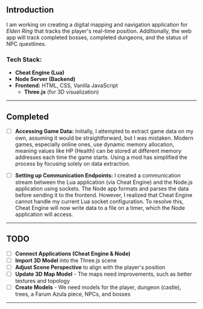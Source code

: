 
## Introduction

I am working on creating a digital mapping and navigation application for *Elden Ring* that tracks the player's real-time position. Additionally, the web app will track completed bosses, completed dungeons, and the status of NPC questlines.

### Tech Stack:
- **Cheat Engine (Lua)**
- **Node Server (Backend)**
- **Frontend:** HTML, CSS, Vanilla JavaScript  
  - **Three.js** (for 3D visualization)

---

## Completed
- [ ] **Accessing Game Data:** Initially, I attempted to extract game data on my own, assuming it would be straightforward, but I was mistaken. Modern games, especially online ones, use dynamic memory allocation, meaning values like HP (Health) can be stored at different memory addresses each time the game starts. Using a mod has simplified the process by focusing solely on data extraction.
  
- [ ] **Setting up Communication Endpoints:** I created a communication stream between the Lua application (via Cheat Engine) and the Node.js application using sockets. The Node app formats and parses the data before sending it to the frontend. However, I realized that Cheat Engine cannot handle my current Lua socket configuration. To resolve this, Cheat Engine will now write data to a file on a timer, which the Node application will access.

---

## TODO
- [ ] **Connect Applications (Cheat Engine & Node)**
- [ ] **Import 3D Model** into the Three.js scene
- [ ] **Adjust Scene Perspective** to align with the player's position
- [ ] **Update 3D Map Model** - The maps need improvements, such as better textures and topology
- [ ] **Create Models** - We need models for the player, dungeon (castle), trees, a Farum Azula piece, NPCs, and bosses

--- 


